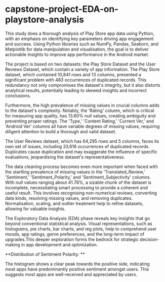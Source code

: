 # capstone-project-EDA-on-playstore-analysis

This study does a thorough analysis of Play Store app data using Python, with an emphasis on identifying key parameters driving app engagement and success. Using Python libraries such as NumPy, Pandas, Seaborn, and Matplotlib for data manipulation and visualisation, the goal is to deliver actionable insights to improve app performance in the Android market.

The project is based on two datasets: the Play Store Dataset and the User Reviews Dataset, which contain a variety of app information. The Play Store dataset, which contained 10,841 rows and 13 columns, presented a significant problem with 483 occurrences of duplicated records. This redundancy not only compromises the dataset's integrity, but it also distorts analytical results, potentially leading to skewed insights and incorrect conclusions.

Furthermore, the high prevalence of missing values in crucial columns adds to the dataset's complexity. Notably, the 'Rating' column, which is critical for measuring app quality, has 13.60% null values, creating ambiguity and preventing proper ratings. The 'Type,' 'Content Rating,' 'Current Ver,' and 'Android Ver' columns all have variable degrees of missing values, requiring diligent attention to build a thorough and valid dataset.

The User Reviews dataset, which has 64,295 rows and 5 columns, faces its own set of issues, including 33,616 occurrences of duplicated records. Duplicates cause duplication and may exaggerate the influence of specific evaluations, jeopardising the dataset's representativeness.

The data cleaning process becomes even more important when faced with the startling prevalence of missing values in the 'Translated_Review,' 'Sentiment,' 'Sentiment_Polarity,' and 'Sentiment_Subjectivity' columns. With null values ranging about 41.78%, a sizable chunk of the dataset is incomplete, necessitating smart processing to provide a coherent and useful result. This involves recognising non-numerical reviews, converting data kinds, resolving missing values, and removing duplicates. Normalisation, scaling, and outlier treatment help to refine datasets, allowing for valuable insights.

The Exploratory Data Analysis (EDA) phase reveals key insights that go beyond conventional statistical analysis. Visual representations, such as histograms, pie charts, bar charts, and reg plots, help to comprehend user moods, app ratings, genre preferences, and the long-term impact of upgrades.This deeper exploration forms the bedrock for strategic decision-making in app development and optimization.

 **Distribution of Sentiment Polarity: **

The histogram shows a clear peak towards the positive side, indicating most apps have predominantly positive sentiment amongst users. This suggests most apps are well-received and appreciated by users.
